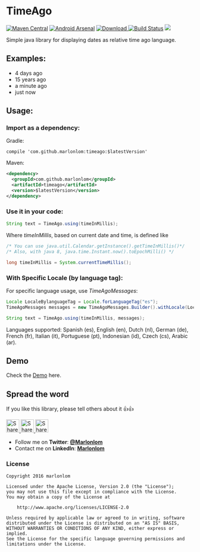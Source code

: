 # TimeAgo
 
[![Maven Central](https://img.shields.io/maven-central/v/com.github.marlonlom/timeago.svg)](http://www.mvnrepository.com/artifact/com.github.marlonlom/timeago)
[![Android Arsenal](https://img.shields.io/badge/Android%20Arsenal-Timeago-brightgreen.svg?style=flat)](https://android-arsenal.com/details/1/4707)
[![Download](https://api.bintray.com/packages/marlonlom/timeago/timeago/images/download.svg) ](https://bintray.com/marlonlom/timeago/timeago/_latestVersion)
[![Build Status](https://travis-ci.org/marlonlom/timeago.svg?branch=master)](https://travis-ci.org/marlonlom/timeago)
<a href="http://www.methodscount.com/?lib=com.github.marlonlom%3Atimeago%3A%2B"><img src="https://img.shields.io/badge/Methods and size-97 | 32 KB-e91e63.svg"/></a>

Simple java library for displaying dates as relative time ago language.

## Examples:
- 4 days ago
- 15 years ago
- a minute ago
- just now

## Usage:

### Import as a dependency:

Gradle:

```
compile 'com.github.marlonlom:timeago:$latestVersion'
```

Maven:

```xml
<dependency>
  <groupId>com.github.marlonlom</groupId>
  <artifactId>timeago</artifactId>
  <version>$latestVersion</version>
</dependency>
```

### Use it in your code:

```java
String text = TimeAgo.using(timeInMillis);
```

Where _timeInMillis_, based on current date and time, is defined like 

```java
/* You can use java.util.Calendar.getInstance().getTimeInMillis()*/
/* Also, with java 8, java.time.Instant.now().toEpochMilli() */

long timeInMillis = System.currentTimeMillis();
```

### With Specific Locale (by language tag):

For specific language usage, use _TimeAgoMessages_:

```java
Locale LocaleBylanguageTag = Locale.forLanguageTag("es"); 
TimeAgoMessages messages = new TimeAgoMessages.Builder().withLocale(LocaleBylanguageTag).build();

String text = TimeAgo.using(timeInMillis, messages);
```

Languages supported: Spanish (es), English (en), Dutch (nl), German (de), French (fr), Italian (it), Portuguese (pt), Indonesian (id), Czech (cs), Arabic (ar).

## Demo

Check the [Demo](https://goo.gl/y66vh4) here.

## Spread the word

If you like this library, please tell others about it :thumbsup::thumbsup:

<a href="https://twitter.com/intent/tweet?text=Trying%20to%20show%20relative%20date%20time%20texts%3F%20Check%20out%20this%20awesome%20library%20on%20Github%3A%20https://github.com/marlonlom/timeago" target="_blank" title="share to twitter" style="width:100%"><img src="https://github.com/marlonlom/staticmaps_builder/blob/master/design/twitter_icon.png" title="Share on Twitter" width="35" height=35 />
<a href="https://plus.google.com/share?url=https://github.com/marlonlom/timeago" target="_blank" title="share to G+" style="width:100%"><img src="https://github.com/marlonlom/staticmaps_builder/blob/master/design/googleplus_icon.png" target="_blank"  title="Share on Google+" width="35" height=35 />
<a href="https://www.facebook.com/sharer/sharer.php?u=https://github.com/marlonlom/timeago" target="_blank" title="share to facebook" style="width:100%"><img src="https://github.com/marlonlom/staticmaps_builder/blob/master/design/facebook_icon.png" title="Share on Facebook" width="35" height=35 />

 - []()Follow me on **Twitter**: [**@Marlonlom**](https://twitter.com/marlonlom)
 - Contact me on **LinkedIn**: [**Marlonlom**](https://co.linkedin.com/in/marlonlom)


### License

```
Copyright 2016 marlonlom

Licensed under the Apache License, Version 2.0 (the "License");
you may not use this file except in compliance with the License.
You may obtain a copy of the License at

    http://www.apache.org/licenses/LICENSE-2.0

Unless required by applicable law or agreed to in writing, software
distributed under the License is distributed on an "AS IS" BASIS,
WITHOUT WARRANTIES OR CONDITIONS OF ANY KIND, either express or implied.
See the License for the specific language governing permissions and
limitations under the License.
```
